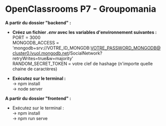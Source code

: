 # OpenClassrooms P7 - Groupomania


__A partir du dossier "backend" :__  

* __Créez un fichier *.env* avec les variables d'environnement suivantes :__    
PORT = 3000  
MONGODB_ACCESS = 'mongodb+srv://VOTRE_ID_MONGDB:VOTRE_PASSWORD_MONGODB@cluster0.lvuol.mongodb.net/SocialNetwork?retryWrites=true&w=majority'  
RANDOM_SECRET_TOKEN = votre clef de hashage (n'importe quelle chaine de caractères)


* __Exécutez sur le terminal :__    
-> npm install  
-> node server  


__A partir du dossier "frontend" :__    

* Exécutez sur le terminal :  
-> npm install  
-> npm run serve  
